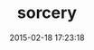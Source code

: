 ---
layout: post
title:  "sorcery"
repo:   "NoamB/sorcery"
date:   2015-02-18 17:23:18
gemurl: http://github.com/NoamB/sorcery
---